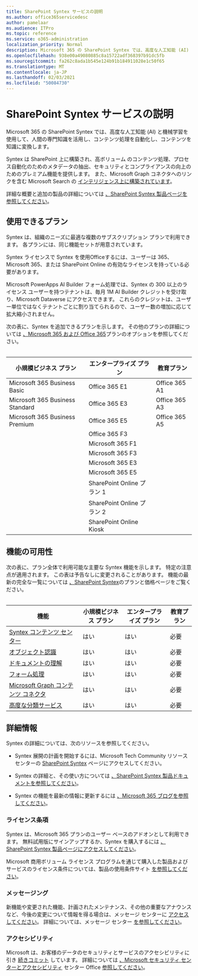 ```yaml
---
title: SharePoint Syntex サービスの説明
ms.author: office365servicedesc
author: pamelaar
ms.audience: ITPro
ms.topic: reference
ms.service: o365-administration
localization_priority: Normal
description: Microsoft 365 の SharePoint Syntex では、高度な人工知能 (AI) と機械学習を使用して、人間の専門知識を活用し、コンテンツ処理を自動化し、コンテンツを知識に変換します。
ms.openlocfilehash: 938e00a49080885c8a15722adf368397b91dc5fb
ms.sourcegitcommit: fa262c8ada1b545e124b91b184911028e1c50f65
ms.translationtype: MT
ms.contentlocale: ja-JP
ms.lasthandoff: 02/03/2021
ms.locfileid: "50084730"
---
```

# <a name="sharepoint-syntex-service-description"></a>SharePoint Syntex サービスの説明 

Microsoft 365 の SharePoint Syntex では、高度な人工知能 (AI) と機械学習を使用して、人間の専門知識を活用し、コンテンツ処理を自動化し、コンテンツを知識に変換します。

Syntex は SharePoint 上に構築され、高ボリューム のコンテンツ処理、プロセス自動化のためのメタデータの抽出、セキュリティとコンプライアンスの向上のためのプレミアム機能を提供します。 また、Microsoft Graph コネクタへのリンクを含む Microsoft Search の [インテリジェンス上に構築されています](/microsoftsearch/connectors-overview)。

詳細な概要と追加の製品の詳細については [、SharePoint Syntex 製品ページを参照してください](https://aka.ms/sharepointsyntex)。

## <a name="available-plans"></a>使用できるプラン

Syntex は、組織のニーズに最適な複数のサブスクリプション プランで利用できます。 各プランには、同じ機能セットが用意されています。

Syntex ライセンスで Syntex を使用Officeするには、ユーザーは 365、Microsoft 365、または SharePoint Online の有効なライセンスを持っている必要があります。

Microsoft PowerApps AI Builder フォーム処理では、Syntex の 300 以上のライセンス ユーザーを持つテナントは、毎月 1M AI Builder クレジットを受け取り、Microsoft Dataverse にアクセスできます。 これらのクレジットは、ユーザー単位ではなくテナントごとに割り当てられるので、ユーザー数の増加に応じて拡大縮小されません。

次の表に、Syntex を追加できるプランを示します。 その他のプランの詳細については [、Microsoft 365 および Office 365](https://docs.microsoft.com/office365/servicedescriptions/office-365-platform-service-description/office-365-plan-options)プランのオプションを参照してください。<br><br>


| 小規模ビジネス プラン            | エンタープライズ プラン         | 教育プラン     |
| ------------------------------- | ------------------------ | ------------------- |
| Microsoft 365 Business Basic    | Office 365 E1            | Office 365 A1       |
| Microsoft 365 Business Standard | Office 365 E3            | Office 365 A3       |
| Microsoft 365 Business Premium  | Office 365 E5            | Office 365 A5       |
|                                 | Office 365 F3            |                     |
|                                 | Microsoft 365 F1         |                     |
|                                 | Microsoft 365 F3         |                     |
|                                 | Microsoft 365 E3         |                     |
|                                 | Microsoft 365 E5         |                     |
|                                 | SharePoint Online プラン 1 |                     |
|                                 | SharePoint Online プラン 2 |                     |
|                                 | SharePoint Online Kiosk  |                     |

## <a name="feature-availability"></a>機能の可用性

次の表に、プラン全体で利用可能な主要な Syntex 機能を示します。 特定の注意点が適用されます。 この表は予告なしに変更されることがあります。 機能の最新の完全な一覧については [、SharePoint Syntex](https://www.microsoft.com/microsoft-365/enterprise/sharepoint-syntex)のプランと価格ページをご覧ください。<br><br>

| 機能 | 小規模ビジネス プラン | エンタープライズ プラン | 教育プラン |
|--|--|--|--|
| [Syntex コンテンツ センター](sharepoint-syntex-features.md#syntex-content-center) | はい | はい | 必要 |
| [オブジェクト認識](sharepoint-syntex-features.md#object-recognition) | はい | はい | 必要 |
| [ドキュメントの理解](sharepoint-syntex-features.md#document-understanding) | はい | はい | 必要 |
| [フォーム処理](sharepoint-syntex-features.md#form-processing) | はい | はい | 必要 |
| [Microsoft Graph コンテンツ コネクタ](sharepoint-syntex-features.md#microsoft-graph-content-connectors) | はい | はい | 必要 |
| [高度な分類サービス](sharepoint-syntex-features.md#advanced-taxonomy-services) | はい | はい | 必要 |

## <a name="learn-more"></a>詳細情報

Syntex の詳細については、次のリソースを参照してください。

  - Syntex 展開の計画を開始するには、Microsoft Tech Community リソース センターの [SharePoint Syntex](https://resources.techcommunity.microsoft.com/sharepoint-syntex/) ページにアクセスしてください。

  - Syntex の詳細と、その使い方については [、SharePoint Syntex 製品ドキュメントを参照してください](/microsoft-365/contentunderstanding/)。

  - Syntex の機能を最新の情報に更新するには [、Microsoft 365 ブログを参照してください](https://go.microsoft.com/fwlink/?linkid=2084915)。

### <a name="licensing-terms"></a>ライセンス条項

Syntex は、Microsoft 365 プランのユーザー ベースのアドオンとして利用できます。 無料試用版にサインアップするか、Syntex を購入するには [、SharePoint Syntex 製品ページにアクセスしてください](https://aka.ms/sharepointsyntex)。

Microsoft 商用ボリューム ライセンス プログラムを通じて購入した製品およびサービスのライセンス条件については、製品の使用条件サイト [を参照してください](https://www.microsoft.com/licensing/terms/)。

### <a name="messaging"></a>メッセージング 

新機能や変更された機能、計画されたメンテナンス、その他の重要なアナウンスなど、今後の変更について情報を得る場合は、メッセージ センターに [アクセスしてください](https://go.microsoft.com/fwlink/p/?linkid=2070717)。 詳細については、メッセージ センター [を参照してください](/microsoft-365/admin/manage/message-center)。

### <a name="accessibility"></a>アクセシビリティ

Microsoft は、お客様のデータのセキュリティとサービスのアクセシビリティに引き [続きコミット](https://www.microsoft.com/trust-center/compliance/accessibility) しています。 詳細については [、Microsoft セキュリティ センターとアクセシビリティ](https://www.microsoft.com/trust-center) センター Office [参照してください](https://support.office.com/article/ecab0fcf-d143-4fe8-a2ff-6cd596bddc6d)。
